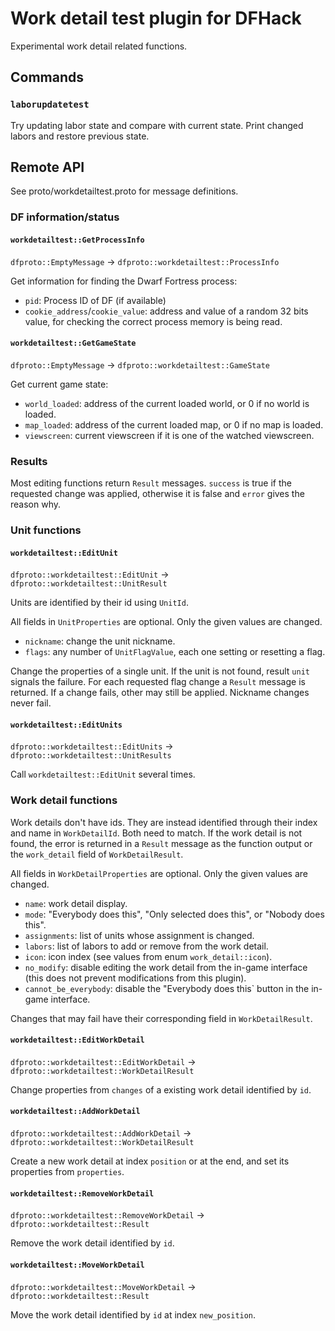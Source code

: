Work detail test plugin for DFHack
==================================

Experimental work detail related functions.

Commands
--------

### `laborupdatetest`

Try updating labor state and compare with current state. Print changed labors and restore previous state.

Remote API
----------

See proto/workdetailtest.proto for message definitions.

### DF information/status

#### `workdetailtest::GetProcessInfo`

`dfproto::EmptyMessage` → `dfproto::workdetailtest::ProcessInfo`

Get information for finding the Dwarf Fortress process:

 - `pid`: Process ID of DF (if available)
 - `cookie_address`/`cookie_value`: address and value of a random 32 bits
   value, for checking the correct process memory is being read.

#### `workdetailtest::GetGameState`

`dfproto::EmptyMessage` → `dfproto::workdetailtest::GameState`

Get current game state:

 - `world_loaded`: address of the current loaded world, or 0 if no world is loaded.
 - `map_loaded`: address of the current loaded map, or 0 if no map is loaded.
 - `viewscreen`: current viewscreen if it is one of the watched viewscreen.

### Results

Most editing functions return `Result` messages. `success` is true if the
requested change was applied, otherwise it is false and `error` gives the
reason why.

### Unit functions

#### `workdetailtest::EditUnit`

`dfproto::workdetailtest::EditUnit` → `dfproto::workdetailtest::UnitResult`

Units are identified by their id using `UnitId`.

All fields in `UnitProperties` are optional. Only the given values are changed.

 - `nickname`: change the unit nickname.
 - `flags`: any number of `UnitFlagValue`, each one setting or resetting a flag.

Change the properties of a single unit. If the unit is not found, result `unit`
signals the failure. For each requested flag change a `Result` message is
returned. If a change fails, other may still be applied. Nickname changes never
fail.

#### `workdetailtest::EditUnits`

`dfproto::workdetailtest::EditUnits` → `dfproto::workdetailtest::UnitResults`

Call `workdetailtest::EditUnit` several times.

### Work detail functions

Work details don't have ids. They are instead identified through their index
and name in `WorkDetailId`. Both need to match. If the work detail is not
found, the error is returned in a `Result` message as the function output or
the `work_detail` field of `WorkDetailResult`.

All fields in `WorkDetailProperties` are optional. Only the given values are changed.

 - `name`: work detail display.
 - `mode`: "Everybody does this", "Only selected does this", or "Nobody does this".
 - `assignments`: list of units whose assignment is changed.
 - `labors`: list of labors to add or remove from the work detail.
 - `icon`: icon index (see values from enum `work_detail::icon`).
 - `no_modify`: disable editing the work detail from the in-game interface
   (this does not prevent modifications from this plugin).
 - `cannot_be_everybody`: disable the "Everybody does this` button in the
   in-game interface.

Changes that may fail have their corresponding field in `WorkDetailResult`.

#### `workdetailtest::EditWorkDetail`

`dfproto::workdetailtest::EditWorkDetail` → `dfproto::workdetailtest::WorkDetailResult`

Change properties from `changes` of a existing work detail identified by `id`.

#### `workdetailtest::AddWorkDetail`

`dfproto::workdetailtest::AddWorkDetail` → `dfproto::workdetailtest::WorkDetailResult`

Create a new work detail at index `position` or at the end, and set its
properties from `properties`.

#### `workdetailtest::RemoveWorkDetail`

`dfproto::workdetailtest::RemoveWorkDetail` → `dfproto::workdetailtest::Result`

Remove the work detail identified by `id`.

#### `workdetailtest::MoveWorkDetail`

`dfproto::workdetailtest::MoveWorkDetail` → `dfproto::workdetailtest::Result`

Move the work detail identified by `id` at index `new_position`.
